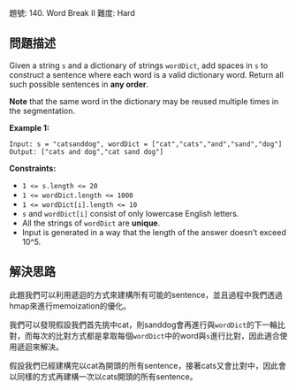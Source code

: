 題號: 140. Word Break II
難度: Hard

## 問題描述
Given a string `s` and a dictionary of strings `wordDict`, add spaces in `s` to construct a sentence where each word is a valid dictionary word. Return all such possible sentences in **any order**.

**Note** that the same word in the dictionary may be reused multiple times in the segmentation.

**Example 1:**
```
Input: s = "catsanddog", wordDict = ["cat","cats","and","sand","dog"]
Output: ["cats and dog","cat sand dog"]
```

**Constraints:**

- `1 <= s.length <= 20`
- `1 <= wordDict.length <= 1000`
- `1 <= wordDict[i].length <= 10`
- `s` and `wordDict[i]` consist of only lowercase English letters.
- All the strings of `wordDict` are **unique**.
- Input is generated in a way that the length of the answer doesn't exceed 10^5.

## 解決思路
此題我們可以利用遞迴的方式來建構所有可能的sentence，並且過程中我們透過hmap來進行memoization的優化。

我們可以發現假設我們首先挑中cat，則sanddog會再進行與`wordDict`的下一輪比對，而每次的比對方式都是拿取每個`wordDict`中的word與`s`進行比對，因此適合使用遞迴來解決。

假設我們已經建構完以cat為開頭的所有sentence，接著cats又會比對中，因此會以同樣的方式再建構一次以cats開頭的所有sentence。